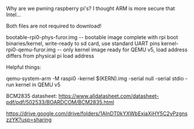 Why are we pwning raspberry pi's? I thought ARM is more secure that Intel...

Both files are not required to download!

bootable-rpi0-phys-furor.img -- bootable image complete with rpi boot binaries/kernel, write-ready to sd card, use standard UART pins
kernel-rpi0-qemu-furor.img -- only kernel image ready for QEMU v5, load address differs from physical pi load address

Helpful things:

qemu-system-arm -M raspi0 -kernel $(KERN).img -serial null -serial stdio - run kernel in QEMU v5

BCM2835 datasheet: https://www.alldatasheet.com/datasheet-pdf/pdf/502533/BOARDCOM/BCM2835.html

https://drive.google.com/drive/folders/1AInDT0kYXWbExjaXiHY5C2yPzgnszzYK?usp=sharing
